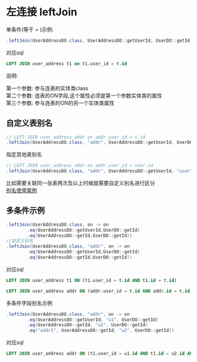 # 左连接 leftJoin

单条件(等于 = )示例:

```java
.leftJoin(UserAddressDO.class, UserAddressDO::getUserId, UserDO::getId) 
```

对应sql
```sql
LEFT JOIN user_address t1 on t1.user_id = t.id
```

说明:

第一个参数: 参与连表的实体类class  
第二个参数: 连表的ON字段,这个属性必须是第一个参数实体类的属性  
第三个参数: 参与连表的ON的另一个实体类属性


## 自定义表别名

```java
// LEFT JOIN user_address addr on addr.user_id = t.id
.leftJoin(UserAddressDO.class, "addr", UserAddressDO::getUserId, UserDO::getId)
```

指定其他表别名

```java
// LEFT JOIN user_address addr on addr.user_id = user.id
.leftJoin(UserAddressDO.class, "addr", UserAddressDO::getUserId, "user", UserDO::getId)
```

比如需要关联同一张表两次及以上时候就需要自定义别名进行区分  
[别名使用案例](/pages/core/qt/many.html)

## 多条件示例

```java
.leftJoin(UserAddressDO.class, on -> on
        .eq(UserAddressDO::getUserId,UserDO::getId)
        .eq(UserAddressDO::getId,UserDO::getId))
//自定义别名
.leftJoin(UserAddressDO.class, "addr", on -> on
        .eq(UserAddressDO::getUserId,UserDO::getId)
        .eq(UserAddressDO::getId,UserDO::getId))
```

对应sql

```sql
LEFT JOIN user_address t1 ON (t1.user_id = t.id AND t1.id = t.id)

LEFT JOIN user_address addr ON (addr.user_id = t.id AND addr.id = t.id)
```

多条件字段别名示例

```java
.leftJoin(UserAddressDO.class, "addr", on -> on
        .eq(UserAddressDO::getUserId, "u1", UserDO::getId)
        .eq(UserAddressDO::getId, "u2", UserDO::getId)
        .eq("addr1", UserAddressDO::getId, "u2", UserDO::getId))
```

对应sql

```sql
LEFT JOIN user_address addr ON (t1.user_id = u1.id AND t1.id = u2.id AND addr1.id = u2.id)
```